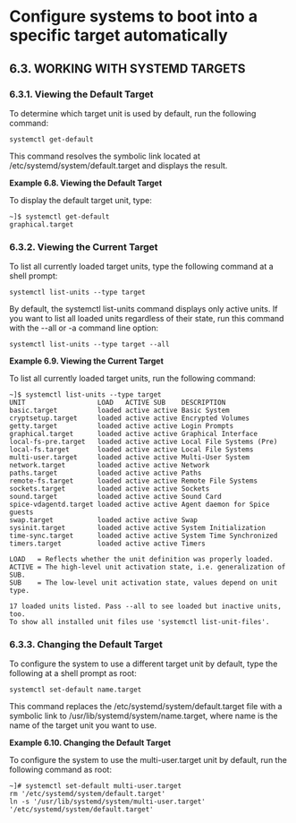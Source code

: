 # Configure systems to boot into a specific target automatically
## 6.3. WORKING WITH SYSTEMD TARGETS
### 6.3.1. Viewing the Default Target
To determine which target unit is used by default, run the following command:

```shell
systemctl get-default
```

This command resolves the symbolic link located at /etc/systemd/system/default.target and displays the result.

**Example 6.8. Viewing the Default Target**

To display the default target unit, type:

```shell
~]$ systemctl get-default
graphical.target
```

### 6.3.2. Viewing the Current Target
To list all currently loaded target units, type the following command at a shell prompt:

```shell
systemctl list-units --type target
```

By default, the systemctl list-units command displays only active units. If you want to list all loaded units regardless of their state, run this command with the --all or -a command line option:

```shell
systemctl list-units --type target --all
```

**Example 6.9. Viewing the Current Target**

To list all currently loaded target units, run the following command:

```shell
~]$ systemctl list-units --type target
UNIT                  LOAD   ACTIVE SUB    DESCRIPTION
basic.target          loaded active active Basic System
cryptsetup.target     loaded active active Encrypted Volumes
getty.target          loaded active active Login Prompts
graphical.target      loaded active active Graphical Interface
local-fs-pre.target   loaded active active Local File Systems (Pre)
local-fs.target       loaded active active Local File Systems
multi-user.target     loaded active active Multi-User System
network.target        loaded active active Network
paths.target          loaded active active Paths
remote-fs.target      loaded active active Remote File Systems
sockets.target        loaded active active Sockets
sound.target          loaded active active Sound Card
spice-vdagentd.target loaded active active Agent daemon for Spice guests
swap.target           loaded active active Swap
sysinit.target        loaded active active System Initialization
time-sync.target      loaded active active System Time Synchronized
timers.target         loaded active active Timers

LOAD   = Reflects whether the unit definition was properly loaded.
ACTIVE = The high-level unit activation state, i.e. generalization of SUB.
SUB    = The low-level unit activation state, values depend on unit type.

17 loaded units listed. Pass --all to see loaded but inactive units, too.
To show all installed unit files use 'systemctl list-unit-files'.
```

### 6.3.3. Changing the Default Target
To configure the system to use a different target unit by default, type the following at a shell prompt as root:

```shell
systemctl set-default name.target
```

This command replaces the /etc/systemd/system/default.target file with a symbolic link to /usr/lib/systemd/system/name.target, where name is the name of the target unit you want to use.

**Example 6.10. Changing the Default Target**

To configure the system to use the multi-user.target unit by default, run the following command as root:

```shell
~]# systemctl set-default multi-user.target
rm '/etc/systemd/system/default.target'
ln -s '/usr/lib/systemd/system/multi-user.target' '/etc/systemd/system/default.target'
```

